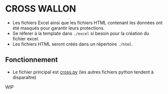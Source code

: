 # CROSS WALLON

- Les fichiers Excel ainsi que les fichiers HTML contenant les données ont été masqués pour garantir leurs protections.
- Se réferer à la template dans `./excel` si besoin pour la création du fichier excel.
- Les fichiers HTML seront créés dans un répertoire `./html`.


## Fonctionnement 
- Le fichier principal est [cross.py](./python/cross.py) (les autres fichiers python tendent à disparaître)

WIP